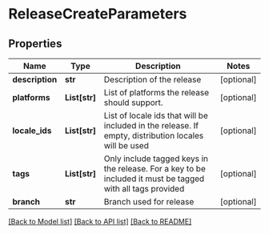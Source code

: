 # ReleaseCreateParameters

## Properties
Name | Type | Description | Notes
------------ | ------------- | ------------- | -------------
**description** | **str** | Description of the release | [optional] 
**platforms** | **List[str]** | List of platforms the release should support. | [optional] 
**locale_ids** | **List[str]** | List of locale ids that will be included in the release. If empty, distribution locales will be used | [optional] 
**tags** | **List[str]** | Only include tagged keys in the release. For a key to be included it must be tagged with all tags provided | [optional] 
**branch** | **str** | Branch used for release | [optional] 

[[Back to Model list]](../README.md#documentation-for-models) [[Back to API list]](../README.md#documentation-for-api-endpoints) [[Back to README]](../README.md)


